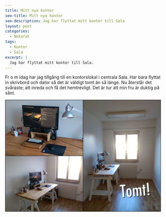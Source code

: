 ```yaml
---
title: Mitt nya kontor
seo-title: Mitt nya kontor
seo-description: Jag har flyttat mitt kontor till Sala
layout: post
categories:
  - Noterat
tags:
  - Kontor
  - Sala
excerpt: |
  Jag har flyttat mitt kontor till Sala.
---
```

Fr o m idag har jag tillgång till en kontorslokal i centrala Sala. Har bara flyttat in skrivbord och dator så det är väldigt tomt än så länge. Nu återstår det svåraste; att inreda och få det hemtrevligt. Det är tur att min fru är duktig på sånt.

![kontoret-1](/assets/postfiles/kontoret-1.jpg)
